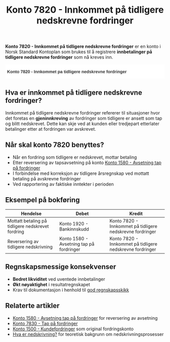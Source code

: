 ﻿---
title: "Konto 7820 - Innkommet på tidligere nedskrevne fordringer"
seoTitle: "7820-innkommet-pa-tidligere-nedskrevne-fordringer"
meta_description: '**Konto 7820 - Innkommet på tidligere nedskrevne fordringer** er en konto i Norsk Standard Kontoplan som brukes til å registrere **innbetalinger på tidligere...'
slug: 7820-innkommet-pa-tidligere-nedskrevne-fordringer
type: blog
layout: pages/single
---

**Konto 7820 - Innkommet på tidligere nedskrevne fordringer** er en konto i Norsk Standard Kontoplan som brukes til å registrere **innbetalinger på tidligere nedskrevne fordringer** som nå kreves inn.

![Illustrasjon av konto 7820 innkommet pa tidligere nedskrevne fordringer](7820-innkommet-pa-tidligere-nedskrevne-fordringer-image.svg)

## Hva er innkommet på tidligere nedskrevne fordringer?

Innkommet på tidligere nedskrevne fordringer refererer til situasjoner hvor det foretas en **gjeninnkreving** av fordringer som tidligere er ansett som tap og blitt nedskrevet. Dette kan skje ved at kunden eller tredjepart etterlater betalinger etter at fordringen var avskrevet.

## Når skal konto 7820 benyttes?

* Når en fordring som tidligere er nedskrevet, mottar betaling
* Etter reversering av tapsavsetning på konto [Konto 1580 - Avsetning tap på fordringer](/blogs/kontoplan/1580-avsetning-tap-pa-fordringer "Konto 1580 - Avsetning tap på fordringer")
* I forbindelse med korreksjon av tidligere årsregnskap ved mottatt betaling på avskrevne fordringer
* Ved rapportering av faktiske inntekter i perioden

## Eksempel på bokføring

| Hendelse                                                  | Debet                                | Kredit                                                              |
|------------------------------------------------------------|--------------------------------------|----------------------------------------------------------------------|
| Mottatt betaling på tidligere nedskrevet fordring         | Konto 1920 - Bankinnskudd            | Konto 7820 - Innkommet på tidligere nedskrevne fordringer           |
| Reversering av tidligere nedskrivning                      | Konto 1580 - Avsetning tap på fordringer | Konto 7820 - Innkommet på tidligere nedskrevne fordringer       |

## Regnskapsmessige konsekvenser

* **Bedret likviditet** ved uventede innbetalinger
* **Økt nøyaktighet** i resultatregnskapet
* Krav til dokumentasjon i henhold til [god regnskapsskikk](/blogs/regnskap/god-regnskapsskikk "God regnskapsskikk - prinsipper og retningslinjer")

## Relaterte artikler

* [Konto 1580 - Avsetning tap på fordringer](/blogs/kontoplan/1580-avsetning-tap-pa-fordringer "Konto 1580 - Avsetning tap på fordringer") for reversering av avsetning
* [Konto 7830 - Tap på fordringer](/blogs/kontoplan/7830-tap-pa-fordringer "Konto 7830 - Tap på fordringer")
* [Konto 1500 - Kundefordringer](/blogs/kontoplan/1500-kundefordringer "Konto 1500 - Kundefordringer") som original fordringskonto
* [Hva er nedskrivning?](/blogs/regnskap/hva-er-nedskrivning "Hva er nedskrivning?") for teoretisk bakgrunn om nedskrivningsprosesser






